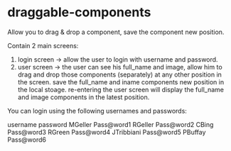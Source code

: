 # draggable-components
Allow you to drag &amp; drop a component, save the component new position.

Contain 2 main screens:
1. login screen -> allow the user to login with username and password.
2. user screen -> the user can see his full_name and image, 
                  allow him to drag and drop those components (separately) at any other position in the screen.
                  save the full_name and iname components new position in the local stoage.
                  re-entering the user screen will display the full_name and image components in the latest position.
       
       
       
You can login using the following usernames and passwords:       
                  
username      password
MGeller       Pass@word1
RGeller       Pass@word2
CBing         Pass@word3
RGreen        Pass@word4
JTribbiani    Pass@word5
PBuffay       Pass@word6
